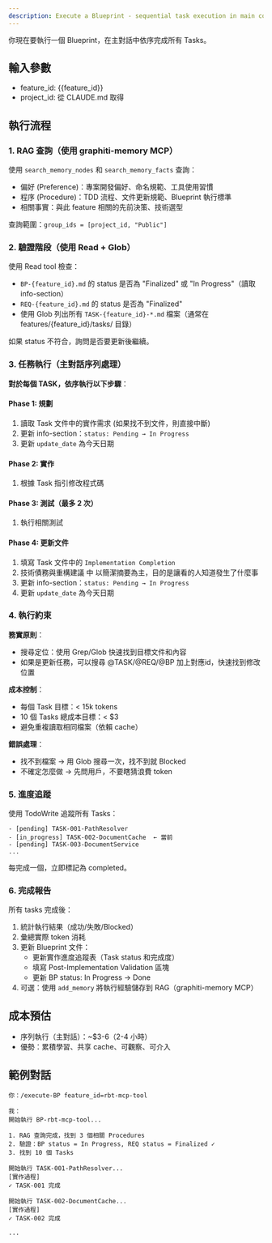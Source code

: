 ```yaml
---
description: Execute a Blueprint - sequential task execution in main conversation
---
```


你現在要執行一個 Blueprint，在主對話中依序完成所有 Tasks。

## 輸入參數
- feature_id: {{feature_id}}
- project_id: 從 CLAUDE.md 取得

## 執行流程

### 1. RAG 查詢（使用 graphiti-memory MCP）
使用 `search_memory_nodes` 和 `search_memory_facts` 查詢：
- 偏好 (Preference)：專案開發偏好、命名規範、工具使用習慣
- 程序 (Procedure)：TDD 流程、文件更新規範、Blueprint 執行標準
- 相關事實：與此 feature 相關的先前決策、技術選型

查詢範圍：`group_ids = [project_id, "Public"]`

### 2. 驗證階段（使用 Read + Glob）
使用 Read tool 檢查：
- `BP-{feature_id}.md` 的 status 是否為 "Finalized" 或 "In Progress"（讀取 info-section）
- `REQ-{feature_id}.md` 的 status 是否為 "Finalized"
- 使用 Glob 列出所有 `TASK-{feature_id}-*.md` 檔案（通常在 features/{feature_id}/tasks/ 目錄）

如果 status 不符合，詢問是否要更新後繼續。

### 3. 任務執行（主對話序列處理）

**對於每個 TASK，依序執行以下步驟**：

#### Phase 1: 規劃
1. 讀取 Task 文件中的實作需求 (如果找不到文件，則直接中斷)
2. 更新 info-section：`status: Pending → In Progress`
3. 更新 `update_date` 為今天日期

#### Phase 2: 實作
1. 根據 Task 指引修改程式碼

#### Phase 3: 測試（最多 2 次）
1. 執行相關測試

#### Phase 4: 更新文件
1. 填寫 Task 文件中的 `Implementation Completion`
2. 技術債務與重構建議 中 以簡潔摘要為主，目的是讓看的人知道發生了什麼事
3. 更新 info-section：`status: Pending → In Progress`
4. 更新 `update_date` 為今天日期

### 4. 執行約束

**務實原則**：
- 搜尋定位：使用 Grep/Glob 快速找到目標文件和內容
- 如果是更新任務，可以搜尋 @TASK/@REQ/@BP 加上對應id，快速找到修改位置

**成本控制**：
- 每個 Task 目標：< 15k tokens
- 10 個 Tasks 總成本目標：< $3
- 避免重複讀取相同檔案（依賴 cache）

**錯誤處理**：
- 找不到檔案 → 用 Glob 搜尋一次，找不到就 Blocked
- 不確定怎麼做 → 先問用戶，不要瞎猜浪費 token

### 5. 進度追蹤

使用 TodoWrite 追蹤所有 Tasks：
```
- [pending] TASK-001-PathResolver
- [in_progress] TASK-002-DocumentCache  ← 當前
- [pending] TASK-003-DocumentService
...
```

每完成一個，立即標記為 completed。

### 6. 完成報告

所有 tasks 完成後：
1. 統計執行結果（成功/失敗/Blocked）
2. 彙總實際 token 消耗
3. 更新 Blueprint 文件：
   - 更新實作進度追蹤表（Task status 和完成度）
   - 填寫 Post-Implementation Validation 區塊
   - 更新 BP status: In Progress → Done
4. 可選：使用 `add_memory` 將執行經驗儲存到 RAG（graphiti-memory MCP）

## 成本預估
- 序列執行（主對話）：~$3-6（2-4 小時）
- 優勢：累積學習、共享 cache、可觀察、可介入

## 範例對話

```
你：/execute-BP feature_id=rbt-mcp-tool

我：
開始執行 BP-rbt-mcp-tool...

1. RAG 查詢完成，找到 3 個相關 Procedures
2. 驗證：BP status = In Progress, REQ status = Finalized ✓
3. 找到 10 個 Tasks

開始執行 TASK-001-PathResolver...
[實作過程]
✓ TASK-001 完成

開始執行 TASK-002-DocumentCache...
[實作過程]
✓ TASK-002 完成

...
```
